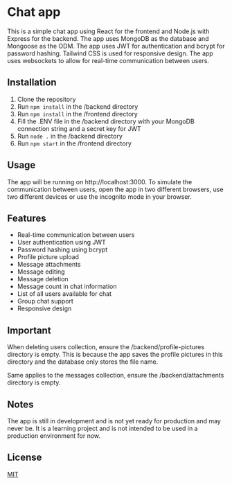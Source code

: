 # Chat app
This is a simple chat app using React for the frontend and Node.js with Express for the backend. The app uses MongoDB as 
the database and Mongoose as the ODM. The app uses JWT for authentication and bcrypt for password hashing. Tailwind CSS 
is used for responsive design. The app uses websockets to allow for real-time communication between users.

## Installation
1. Clone the repository
2. Run `npm install` in the /backend directory
3. Run `npm install` in the /frontend directory
4. Fill the .ENV file in the /backend directory with your MongoDB connection string and a secret key for JWT
5. Run `node .` in the /backend directory
6. Run `npm start` in the /frontend directory


## Usage
The app will be running on http://localhost:3000. To simulate the communication between users, open the app in two different browsers, use two different devices or use the incognito mode in your browser.

## Features
- Real-time communication between users
- User authentication using JWT
- Password hashing using bcrypt
- Profile picture upload
- Message attachments
- Message editing
- Message deletion
- Message count in chat information
- List of all users available for chat
- Group chat support
- Responsive design

## Important
When deleting users collection, ensure the /backend/profile-pictures directory is empty. This is because the app saves the profile pictures in this directory and the database only stores the file name. 

Same applies to the messages collection, ensure the /backend/attachments directory is empty.

## Notes
The app is still in development and is not yet ready for production and may never be. It is a learning project and is not intended to be used in a production environment for now.

## License
[MIT](https://choosealicense.com/licenses/mit/)

